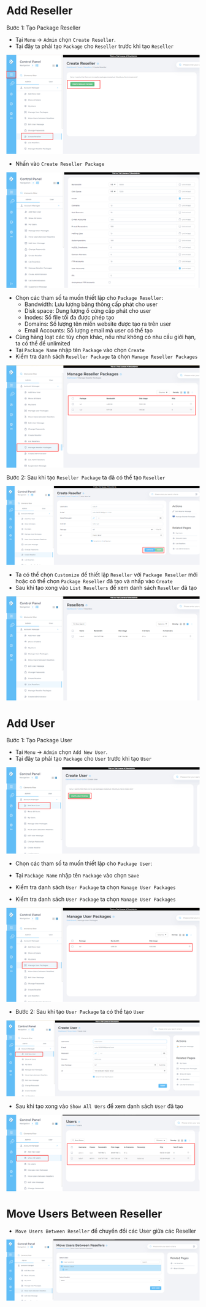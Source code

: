 # Add Reseller 
Bước 1: Tạo Package Reseller
- Tại `Menu` -> `Admin` chọn `Create Reseller`. 
- Tại đây ta phải tạo `Package` cho `Reseller` trước khi tạo `Reseller`

![](./images/addresseller.png)

- Nhấn vào `Create Reseller Package`

![](./images/packageres.png)

- Chọn các tham số ta muốn thiết lập cho `Package Reseller`:
	+ Bandwidth: Lưu lượng băng thông cấp phát cho user
	+ Disk space: Dung lượng ổ cứng cấp phát cho user
	+ Inodes: Số file tối đa được phép tạo
	+ Domains: Số lượng tên miền website được tạo ra trên user
	+ Email Accounts: Số lượng email mà user có thể tạo
- Cùng hàng loạt các tùy chọn khác, nếu như không có nhu cầu giới hạn, ta có thể để unlimited
- Tại `Package Name` nhập tên `Package` vào chọn `Create`
- Kiểm tra danh sách `Reseller Package` ta chọn `Manage Reseller Packages`

![](./images/packageres1.png)

Bước 2: Sau khi tạo `Reseller Package` ta đã có thể tạo `Reseller`

![](./images/createres.png)

- Ta có thể chọn `Customize` để thiết lập `Reseller` với `Package Reseller` mới hoặc có thể chọn `Package Reseller` đã tạo và nhấp vào `Create`
- Sau khi tạo xong vào `List Resellers` để xem danh sách `Reseller` đã tạo

![](./images/listres.png)

# Add User
Bước 1: Tạo Package User
- Tại `Menu` -> `Admin` chọn `Add New User`. 
- Tại đây ta phải tạo `Package` cho `User` trước khi tạo `User`

![](./images/adduser.png)

- Chọn các tham số ta muốn thiết lập cho `Package User`:
- Tại `Package Name` nhập tên `Package` vào chọn `Save`
- Kiểm tra danh sách `User Package` ta chọn `Manage User Packages`

- Kiểm tra danh sách `User Package` ta chọn `Manage User Packages`

![](./images/packageuser.png)

- Bước 2: Sau khi tạo `User Package` ta có thể tạo `User`

![](./images/createuser.png)

- Sau khi tạo xong vào `Show All Uers` để xem danh sách `User` đã tạo

![](./images/listuser.png)

# Move Users Between Reseller
- `Move Users Between Reseller` để chuyển đổi các User giữa các Reseller

![](./images/moveus.png)

